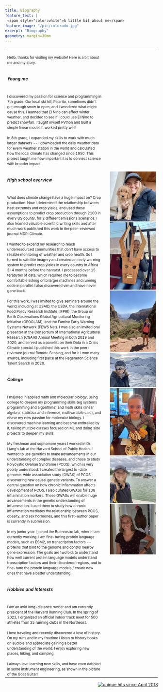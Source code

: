 ```yaml
---
title: Biography
feature_text: |
 <span style="color:white">A little bit about me</span>
feature_image: "/pic/colorado.jpg"
excerpt: "Biography"
geometry: margin=30mm
---
```

<table cellpadding="10">
  <tr>
  <td colspan="3" >

  </td>
  </tr>
  <tr>
  <td width="65%">

<small>Hello, thanks for visiting my website! Here is a bit about me and my story.</small>
<br>
<br>
<h5>Young me</h5><small>
<br>
I discovered my passion for science and programming in 7th grade. Our local ski hill, Pajarito, sometimes didn't get enough snow to open, and I wondered what might cause this. I learned that El Nino can effect winter weather, and decided to see if I could use El Nino to predict snowfall. I taught myself Python and built a simple linear model. It worked pretty well!
<br>
<br>
In 8th grade, I expanded my skills to work with much larger datasets -- I downloaded the daily weather data for every weather station in the world and calculated how the local climate has changed since 1950. This project taught me how important it is to connect science with broader impact.
<br>
<br></small> 
<h5>High school overview</h5><small>
<br>
What does climate change have a huge impact on? Crop production. Now I determined the relationship between heat extremes and crop yields, and used these assumptions to predict crop production through 2100 in every US county, for 2 different emissions scenarios. I also learned valuable scientific writing skills and after much work published this work in the peer-reviewed journal MDPI Climate.
<br>
<br>
I wanted to expand my research to reach underresourced communities that don't have access to reliable monitoring of weather and crop health. So I turned to satellite imagery and created an early warning system to predict crop yields in every country in Africa 3-4 months before the harvarst. I processed over 15 terabytes of data, which required me to become comfortable sshing onto larger machines and running code in parallel. I also discovered vim and have never gone back.
<br>
<br>
For this work, I was invited to give seminars around the world, including at USAID, the USDA, the International Food Policy Research Institute (IFPRI), the Group on Earth Observations Global Agricultural Monitoring Initiative (GEOGLAM), and the Famine Early Warning Systems Network (FEWS Net). I was also an invited oral presenter at the Consortium of International Agricultural Research (CGAIR) Annual Meeting in both 2019 and 2020, and served as a panelist on their Data in a Crisis Climate special. I published this work in the peer-reviewed journal Remote Sensing, and for it I won many awards, including first palce at the Regeneron Science Talent Search in 2020.
<br>
<br></small> 
<h5>College</h5><small>
<br>
I majored in applied math and molecular biology, using college to deepen my programming skills (eg systems programming and algorithms) and math skills (linear algebra, statistics and inference, multivariable calc), and chase my new passion for molecular biology. I discovered machine learning and became enthralled by it, taking multiple classes focused on ML and doing side projects to deepen my skills.
<br>
<br>
My freshman and sophomore  years I worked in Dr. Liang's lab at the Harvard School of Public Health. I wanted to use genetics to make advancements in our understanding of complex diseases, and chose to study Polycystic Ovarian Syndrome (PCOS), which is very poorly understood. I created the largest to-date genome-wide association study (GWAS) of PCOS, discovering new causal genetic variants. To answer a central question on how chronic inflammation affects development of PCOS, I also curated GWASs for 138 inflammation markers. These GWASs will enable huge advancements in the genetic understanding of inflammation. I used them to study how chronic inflammation mediates the relationship between PCOS, obesity, and sex hormones, and this first-author paper is currently in submission.
<br>
<br>
In my junior year I joined the Buenrostro lab, where I am currently working. I am fine-tuning protein language models, such as ESM2, on transcription factors -- proteins that bind to the genome and control nearby gene expression. The goals are twofold: to understand how well current protein language models understand transcription factors and their disordered regions, and to fine-tune the protein language models / create new ones that have a better understanding.
<br>
<br></small> 
<h5>Hobbies and Interests</h5><small>
<br>
I am an avid long-distance runner and am currently president of the Harvard Running Club. In the spring of 2022, I organized an official indoor track meet for 500 athletes from 25 running clubs in the Northeast.
<br>
<br>
I love traveling and recently discovered a love of history. On my runs and in my freetime I listen to history books on audible and appreciate gaining a better understanding of the world. I enjoy exploring new places, hiking, and camping.
<br>
<br>
I always love learning new skills, and have even dabbled in some instrument engineering, as shown in the picture of the Goat Guitar!
</small> 

  </td>
  <td width="2%">
  </td>
  <td width="33%" ><img src="/pic/puppy_photo.jpg" >
  <img src="/pic/Goat_guitar.jpg" >
  <img src="/pic/Grand_canyon_run.jpg" >
  <img src="/pic/skiing.jpg" >
  <img src="/pic/post_half_marathon.jpg" >
  <img src="/pic/fountains_pic.jpg" >
  <img src="/pic/chicken.jpg" >
  </td>
  </tr>
</table>

<p align="right">
<a href="http://www.hitwebcounter.com">
<img src="http://hitwebcounter.com/counter/counter.php?page=6931336&style=0006&nbdigits=5&type=ip&initCount=0" title="unique hits since April 2018" border="0" ></a>

<!-- Global site tag (gtag.js) - Google Analytics -->
<script async src="https://www.googletagmanager.com/gtag/js?id=UA-117520873-2"></script>
<script>
  window.dataLayer = window.dataLayer || [];
  function gtag(){dataLayer.push(arguments);}
  gtag('js', new Date());
  gtag('config', 'UA-117520873-2');
</script>

